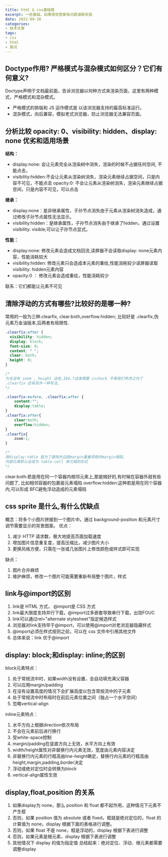 ```yaml
---
title: html & css基础题
excerpt: 一些基础，如果感觉答案有问题请联系我
date: 2022-09-30
categories:
- 技术文章
tags:
- css
- html
- 面试
---
```


## Doctype作用? 严格模式与混杂模式如何区分？它们有何意义?
Doctype声明于文档最前面，告诉浏览器以何种方式来渲染页面，这里有两种模式，严格模式和混杂模式。
- 严格模式的排版和 JS 运作模式是 以该浏览器支持的最高标准运行。
- 混杂模式，向后兼容，模拟老式浏览器，防止浏览器无法兼容页面。

## 分析比较 opacity: 0、visibility: hidden、display: none 优劣和适用场景
**结构：**
- display:none: 会让元素完全从渲染树中消失，渲染的时候不占据任何空间, 不能点击，
- visibility:hidden:不会让元素从渲染树消失，渲染元素继续占据空间，只是内容不可见，不能点击
opacity:0: 不会让元素从渲染树消失，渲染元素继续占据空间，只是内容不可见，可以点击

**继承：**
- display:none：是非继承属性，子孙节点消失由于元素从渲染树消失造成，通过修改子孙节点属性无法显示。
- visibility:hidden：是继承属性，子孙节点消失由于继承了hidden，通过设置visibility: visible;可以让子孙节点显式。

**性能：**
- display:none: 修改元素会造成文档回流,读屏器不会读取display: none元素内容，性能消耗较大
- visibility:hidden: 修改元素只会造成本元素的重绘,性能消耗较少读屏器读取visibility: hidden元素内容
- opacity:0 ： 修改元素会造成重绘，性能消耗较少

联系：它们都能让元素不可见

## 清除浮动的方式有哪些?比较好的是哪一种?
常用的一般为三种.clearfix, clear:both,overflow:hidden;
比较好是 .clearfix,伪元素万金油版本,后两者有局限性.
```css
.clearfix:after {
  visibility: hidden;
  display: block;
  font-size: 0;
  content: " ";
  clear: both;
  height: 0;
}

/*
为毛没有 zoom ,_height 这些,IE6,7这类需要 csshack 不再我们考虑之内了
.clearfix 还有另外一种写法,
*/

.clearfix:before, .clearfix:after {
    content:"";
    display:table;
}
.clearfix:after{
    clear:both;
    overflow:hidden;
}
.clearfix{
    zoom:1;
}

/*
用display:table 是为了避免外边距margin重叠导致的margin塌陷,
内部元素默认会成为 table-cell 单元格的形式
*/
```
clear:both:若是用在同一个容器内相邻元素上,那是贼好的,有时候在容器外就有些问题了, 比如相邻容器的包裹层元素塌陷
overflow:hidden:这种若是用在同个容器内,可以形成 BFC避免浮动造成的元素塌陷

## css sprite 是什么,有什么优缺点
概念：将多个小图片拼接到一个图片中。通过 background-position 和元素尺寸调节需要显示的背景图案。
优点：
1. 减少 HTTP 请求数，极大地提高页面加载速度
2. 增加图片信息重复度，提高压缩比，减少图片大小
3. 更换风格方便，只需在一张或几张图片上修改颜色或样式即可实现

缺点：
1. 图片合并麻烦
2. 维护麻烦，修改一个图片可能需要重新布局整个图片，样式

## link与@import的区别
1. link是 HTML 方式， @import是 CSS 方式
2. link最大限度支持并行下载，@import过多嵌套导致串行下载，出现FOUC
3. link可以通过rel="alternate stylesheet"指定候选样式
4. 浏览器对link支持早于@import，可以使用@import对老浏览器隐藏样式
5. @import必须在样式规则之前，可以在 css 文件中引用其他文件
6. 总体来说：link 优于@import

## display: block;和display: inline;的区别
block元素特点：
1. 处于常规流中时，如果width没有设置，会自动填充满父容器 
2. 可以应用margin/padding 
3. 在没有设置高度的情况下会扩展高度以包含常规流中的子元素 
4. 处于常规流中时布局时在前后元素位置之间（独占一个水平空间） 
5. 忽略vertical-align

inline元素特点：
1. 水平方向上根据direction依次布局
2. 不会在元素前后进行换行
3. 受white-space控制
4. margin/padding在竖直方向上无效，水平方向上有效
5. width/height属性对非替换行内元素无效，宽度由元素内容决定
6. 非替换行内元素的行框高由line-height确定，替换行内元素的行框高由height,margin,padding,border决定
7. 浮动或绝对定位时会转换为block
8. vertical-align属性生效

## display,float,position 的关系
1. 如果display为 none，那么 position 和 float 都不起作用，这种情况下元素不产生框
2. 否则，如果 position 值为 absolute 或者 fixed，框就是绝对定位的，float 的计算值为 none，display 根据下面的表格进行调整。
3. 否则，如果 float 不是 none，框是浮动的，display 根据下表进行调整
4. 否则，如果元素是根元素，display 根据下表进行调整
5. 其他情况下 display 的值为指定值 总结起来：绝对定位、浮动、根元素都需要调整display
